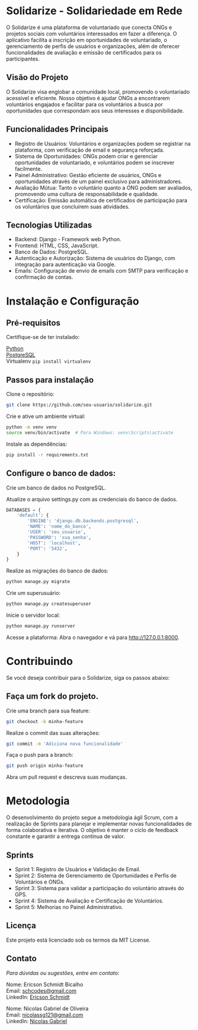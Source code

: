 # Solidarize - Solidariedade em Rede  

O Solidarize é uma plataforma de voluntariado que conecta ONGs e projetos sociais com voluntários interessados em fazer a diferença. O aplicativo facilita a inscrição em oportunidades de voluntariado, o gerenciamento de perfis de usuários e organizações, além de oferecer funcionalidades de avaliação e emissão de certificados para os participantes.

## Visão do Projeto  

O Solidarize visa englobar a comunidade local, promovendo o voluntariado acessível e eficiente. Nosso objetivo é ajudar ONGs a encontrarem voluntários engajados e facilitar para os voluntários a busca por oportunidades que correspondam aos seus interesses e disponibilidade.

## Funcionalidades Principais  

- Registro de Usuários: Voluntários e organizações podem se registrar na plataforma, com verificação de email e segurança reforçada.  
- Sistema de Oportunidades: ONGs podem criar e gerenciar oportunidades de voluntariado, e voluntários podem se inscrever facilmente.  
- Painel Administrativo: Gestão eficiente de usuários, ONGs e oportunidades através de um painel exclusivo para administradores.  
- Avaliação Mútua: Tanto o voluntário quanto a ONG podem ser avaliados, promovendo uma cultura de responsabilidade e qualidade.  
- Certificação: Emissão automática de certificados de participação para os voluntários que concluírem suas atividades.  

## Tecnologias Utilizadas  

+ Backend: Django - Framework web Python.
+ Frontend: HTML, CSS, JavaScript.
+ Banco de Dados: PostgreSQL.
+ Autenticação e Autorização: Sistema de usuários do Django, com integração para autenticação via Google.
+ Emails: Configuração de envio de emails com SMTP para verificação e confirmação de contas.

# Instalação e Configuração  

## Pré-requisitos

Certifique-se de ter instalado:

[Python](https://www.python.org/downloads/)  
[PostgreSQL](https://www.postgresql.org/download/)  
Virtualenv ` pip install virtualenv `  

## Passos para instalação

Clone o repositório:

```sh
git clone https://github.com/seu-usuario/solidarize.git
```

Crie e ative um ambiente virtual:

```sh
python -m venv venv
source venv/bin/activate  # Para Windows: venv\Scripts\activate
```

Instale as dependências:

```sh
pip install -r requirements.txt
```

## Configure o banco de dados:

Crie um banco de dados no PostgreSQL.

Atualize o arquivo settings.py com as credenciais do banco de dados.

```py
DATABASES = {
    'default': {
        'ENGINE': 'django.db.backends.postgresql',
        'NAME': 'nome_do_banco',
        'USER': 'seu_usuario',
        'PASSWORD': 'sua_senha',
        'HOST': 'localhost',
        'PORT': '5432',
    }
}
```
Realize as migrações do banco de dados:

```sh
python manage.py migrate
```

Crie um superusuário:

```sh
python manage.py createsuperuser
```

Inicie o servidor local:

```sh
python manage.py runserver
```

Acesse a plataforma: Abra o navegador e vá para http://127.0.0.1:8000.

# Contribuindo

Se você deseja contribuir para o Solidarize, siga os passos abaixo:

## Faça um fork do projeto.

Crie uma branch para sua feature:
```sh
git checkout -b minha-feature
```

Realize o commit das suas alterações:
```sh
git commit -m 'Adiciona nova funcionalidade'
```

Faça o push para a branch:
```sh
git push origin minha-feature
```

Abra um pull request e descreva suas mudanças.

# Metodologia

O desenvolvimento do projeto segue a metodologia ágil Scrum, com a realização de Sprints para planejar e implementar novas funcionalidades de forma colaborativa e iterativa. O objetivo é manter o ciclo de feedback constante e garantir a entrega contínua de valor.

## Sprints  

- Sprint 1: Registro de Usuários e Validação de Email.  
- Sprint 2: Sistema de Gerenciamento de Oportunidades e Perfis de Voluntários e ONGs.  
- Sprint 3: Sistema para validar a participação do voluntário através do GPS.  
- Sprint 4: Sistema de Avaliação e Certificação de Voluntários.  
- Sprint 5: Melhorias no Painel Administrativo.

## Licença   

Este projeto está licenciado sob os termos da MIT License.  

## Contato  

*Para dúvidas ou sugestões, entre em contato:*

Nome: Ericson Schmidt Bicalho  
Email: schcodes@gmail.com  
LinkedIn: [Ericson Schmidt](https://www.linkedin.com/in/ericson-schmidt-bicalho/)  

Nome: Nicolas Gabriel de Oliveira  
Email: nicolassg121@gmail.com  
LinkedIn: [Nicolas Gabriel](https://www.linkedin.com/in/nicolasgbo/)  
